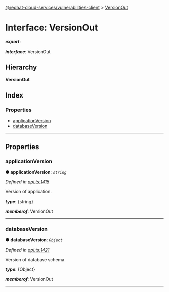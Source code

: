 [@redhat-cloud-services/vulnerabilities-client](../README.md) > [VersionOut](../interfaces/versionout.md)

# Interface: VersionOut

*__export__*: 

*__interface__*: VersionOut

## Hierarchy

**VersionOut**

## Index

### Properties

* [applicationVersion](versionout.md#applicationversion)
* [databaseVersion](versionout.md#databaseversion)

---

## Properties

<a id="applicationversion"></a>

###  applicationVersion

**● applicationVersion**: *`string`*

*Defined in [api.ts:1415](https://github.com/RedHatInsights/javascript-clients/blob/master/packages/vulnerabilities/api.ts#L1415)*

Version of application.

*__type__*: {string}

*__memberof__*: VersionOut

___
<a id="databaseversion"></a>

###  databaseVersion

**● databaseVersion**: *`Object`*

*Defined in [api.ts:1421](https://github.com/RedHatInsights/javascript-clients/blob/master/packages/vulnerabilities/api.ts#L1421)*

Version of database schema.

*__type__*: {Object}

*__memberof__*: VersionOut

___

